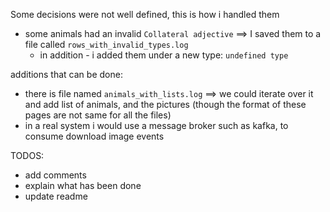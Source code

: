 Some decisions were not well defined, this is how i handled them
* some animals had an invalid `Collateral adjective` ==> I saved them to a file called `rows_with_invalid_types.log`
  * in addition - i added them under a new type: `undefined type`

additions that can be done:
* there is file named `animals_with_lists.log` ==> we could iterate over it and add list of animals, and the pictures (though the format of these pages are not same for all the files)
* in a real system i would use a message broker such as kafka, to consume download image events


TODOS:
* add comments
* explain what has been done
* update readme
